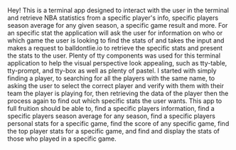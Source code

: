 Hey! This is a terminal app designed to interact with the user in the terminal and retrieve NBA statistics from a specific player's info, specific players season average for any given season, a specific game result and more. For an specific stat the application will ask the user for information on who or which game the user is looking to find the stats of and takes the input and makes a request to balldontlie.io to retrieve the specific stats and present the stats to the user. Plenty of tty components was used for this terminal application to help the visual perspective look appealing, such as tty-table, tty-prompt, and tty-box as well as plenty of pastel. I started with simply finding a player, to searching for all the players with the same name, to asking the user to select the correct player and verify with them with their team the player is playing for, then retrieving the data of the player then the process again to find out which specific stats the user wants. This app to full fruition should be able to, find a specific players information, find a specific players season average for any season, find a specific players personal stats for a specific game, find the score of any specific game, find the top player stats for a specific game, and find and display the stats of those who played in a specific game.
